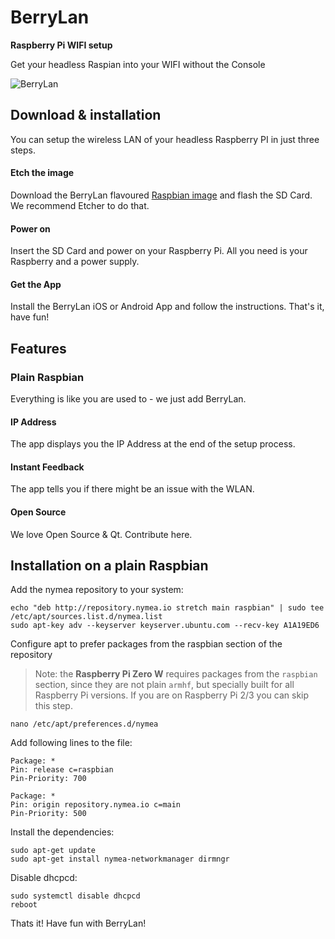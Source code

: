 # BerryLan

**Raspberry Pi WIFI setup**

Get your headless Raspian into your WIFI without the Console

![BerryLan](https://berrylan.app/assets/gif/overview.gif)

## Download & installation 

You can setup the wireless LAN of your headless Raspberry PI in just three steps.

#### Etch the image

Download the BerryLan flavoured [Raspbian image](https://downloads.nymea.io/images/berrylan/raspbian-stretch-berrylan-lite-latest.zip) and flash the SD Card. We recommend Etcher to do that.

#### Power on

Insert the SD Card and power on your Raspberry Pi. All you need is your Raspberry and a power supply.

#### Get the App

Install the BerryLan iOS or Android App and follow the instructions.
That's it, have fun!

## Features 

### Plain Raspbian
Everything is like you are used to - we just add BerryLan.

#### IP Address
The app displays you the IP Address at the end of the setup process.

#### Instant Feedback
The app tells you if there might be an issue with the WLAN.

#### Open Source
We love Open Source & Qt. Contribute here.

## Installation on a plain Raspbian

Add the nymea repository to your system:

    echo "deb http://repository.nymea.io stretch main raspbian" | sudo tee /etc/apt/sources.list.d/nymea.list
    sudo apt-key adv --keyserver keyserver.ubuntu.com --recv-key A1A19ED6

Configure apt to prefer packages from the raspbian section of the repository

> Note: the **Raspberry Pi Zero W** requires packages from the `raspbian` section, since they are not plain `armhf`, but specially built for all Raspberry Pi versions. If you are on Raspberry Pi 2/3 you can skip this step.

    nano /etc/apt/preferences.d/nymea

Add following lines to the file:

    Package: *
    Pin: release c=raspbian
    Pin-Priority: 700

    Package: *
    Pin: origin repository.nymea.io c=main
    Pin-Priority: 500


Install the dependencies:

    sudo apt-get update
    sudo apt-get install nymea-networkmanager dirmngr

Disable dhcpcd:

    sudo systemctl disable dhcpcd
    reboot

Thats it! Have fun with BerryLan!
